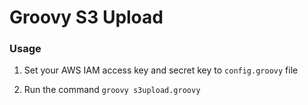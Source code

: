 # Groovy S3 Upload

### Usage

1. Set your AWS IAM access key and secret key to ``config.groovy`` file

2. Run the command ``groovy s3upload.groovy``